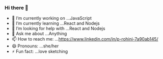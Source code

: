 ### Hi there 👋

- 🔭 I’m currently working on ...JavaScript
- 🌱 I’m currently learning ...React and Nodejs
- 🤔 I’m looking for help with ...React and Nodejs
- 💬 Ask me about ...Anything
- 📫 How to reach me: ...https://www.linkedin.com/in/p-rohini-7a90ab145/
- 😄 Pronouns: ...she/her
- ⚡ Fun fact: ...love sketching
